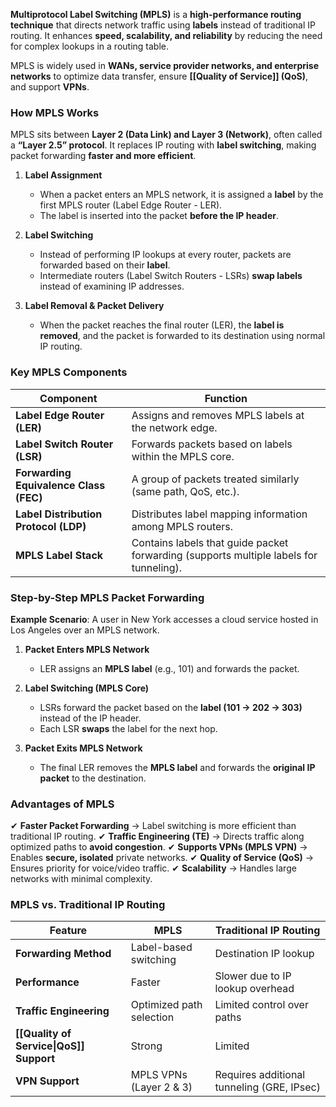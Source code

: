 **Multiprotocol Label Switching (MPLS)** is a **high-performance routing technique** that directs network traffic using **labels** instead of traditional IP routing. It enhances **speed, scalability, and reliability** by reducing the need for complex lookups in a routing table.

MPLS is widely used in **WANs, service provider networks, and enterprise networks** to optimize data transfer, ensure **[[Quality of Service]] (QoS)**, and support **VPNs**.

### How MPLS Works
MPLS sits between **Layer 2 (Data Link) and Layer 3 (Network)**, often called a **“Layer 2.5” protocol**. It replaces IP routing with **label switching**, making packet forwarding **faster and more efficient**.
1. **Label Assignment**
	- When a packet enters an MPLS network, it is assigned a **label** by the first MPLS router (Label Edge Router - LER).
	- The label is inserted into the packet **before the IP header**.
	
2. **Label Switching**
	- Instead of performing IP lookups at every router, packets are forwarded based on their **label**.
	- Intermediate routers (Label Switch Routers - LSRs) **swap labels** instead of examining IP addresses.
	
3. **Label Removal & Packet Delivery**
	- When the packet reaches the final router (LER), the **label is removed**, and the packet is forwarded to its destination using normal IP routing.


### Key MPLS Components
| **Component**                          | **Function**                                                                           |
| -------------------------------------- | -------------------------------------------------------------------------------------- |
| **Label Edge Router (LER)**            | Assigns and removes MPLS labels at the network edge.                                   |
| **Label Switch Router (LSR)**          | Forwards packets based on labels within the MPLS core.                                 |
| **Forwarding Equivalence Class (FEC)** | A group of packets treated similarly (same path, QoS, etc.).                           |
| **Label Distribution Protocol (LDP)**  | Distributes label mapping information among MPLS routers.                              |
| **MPLS Label Stack**                   | Contains labels that guide packet forwarding (supports multiple labels for tunneling). |

### Step-by-Step MPLS Packet Forwarding
**Example Scenario**: A user in New York accesses a cloud service hosted in Los Angeles over an MPLS network.
1. **Packet Enters MPLS Network**
	- LER assigns an **MPLS label** (e.g., 101) and forwards the packet.
	
2. **Label Switching (MPLS Core)**
	- LSRs forward the packet based on the **label (101 → 202 → 303)** instead of the IP header.
	- Each LSR **swaps** the label for the next hop.
	
3. **Packet Exits MPLS Network**
	- The final LER removes the **MPLS label** and forwards the **original IP packet** to the destination.

### Advantages of MPLS
✔ **Faster Packet Forwarding** → Label switching is more efficient than traditional IP routing.
✔ **Traffic Engineering (TE)** → Directs traffic along optimized paths to **avoid congestion**.
✔ **Supports VPNs (MPLS VPN)** → Enables **secure, isolated** private networks.
✔ **Quality of Service (QoS)** → Ensures priority for voice/video traffic.
✔ **Scalability** → Handles large networks with minimal complexity.

### MPLS vs. Traditional IP Routing
| **Feature**                             | **MPLS**                 | **Traditional IP Routing**                 |
| --------------------------------------- | ------------------------ | ------------------------------------------ |
| **Forwarding Method**                   | Label-based switching    | Destination IP lookup                      |
| **Performance**                         | Faster                   | Slower due to IP lookup overhead           |
| **Traffic Engineering**                 | Optimized path selection | Limited control over paths                 |
| **[[Quality of Service\|QoS]] Support** | Strong                   | Limited                                    |
| **VPN Support**                         | MPLS VPNs (Layer 2 & 3)  | Requires additional tunneling (GRE, IPsec) |

 
 